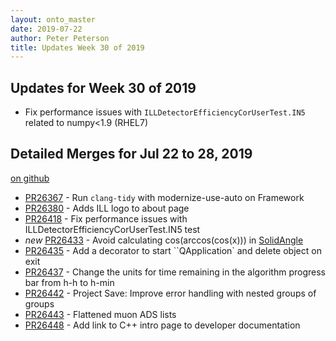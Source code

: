 ```yaml
---
layout: onto_master
date: 2019-07-22
author: Peter Peterson
title: Updates Week 30 of 2019
---
```

Updates for Week 30 of 2019
---------------------------
* Fix performance issues with `ILLDetectorEfficiencyCorUserTest.IN5` related to numpy<1.9 (RHEL7)

Detailed Merges for Jul 22 to 28, 2019
--------------------------------------
[on github](https://github.com/mantidproject/mantid/pulls?q=is%3Apr+merged%3A2019-07-23..2019-07-28)

* [PR26367](https://github.com/mantidproject/mantid/pull/26367) - Run `clang-tidy` with modernize-use-auto on Framework
* [PR26380](https://github.com/mantidproject/mantid/pull/26380) - Adds ILL logo to about page
* [PR26418](https://github.com/mantidproject/mantid/pull/26418) - Fix performance issues with ILLDetectorEfficiencyCorUserTest.IN5 test
* *new* [PR26433](https://github.com/mantidproject/mantid/pull/26433) - Avoid calculating cos(arccos(cos(x))) in [SolidAngle](https://docs.mantidproject.org/nightly/algorithms/SolidAngle-v1.html)
* [PR26435](https://github.com/mantidproject/mantid/pull/26435) - Add a decorator to start ``QApplication` and delete object on exit
* [PR26437](https://github.com/mantidproject/mantid/pull/26437) - Change the units for time remaining in the algorithm progress bar from h-h to h-min
* [PR26442](https://github.com/mantidproject/mantid/pull/26442) - Project Save: Improve error handling with nested groups of groups
* [PR26443](https://github.com/mantidproject/mantid/pull/26443) - Flattened muon ADS lists
* [PR26448](https://github.com/mantidproject/mantid/pull/26448) - Add link to C++ intro page to developer documentation
